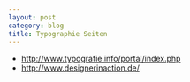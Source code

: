 ```yaml
---
layout: post
category: blog
title: Typographie Seiten
---
```


* http://www.typografie.info/portal/index.php
* http://www.designerinaction.de/
